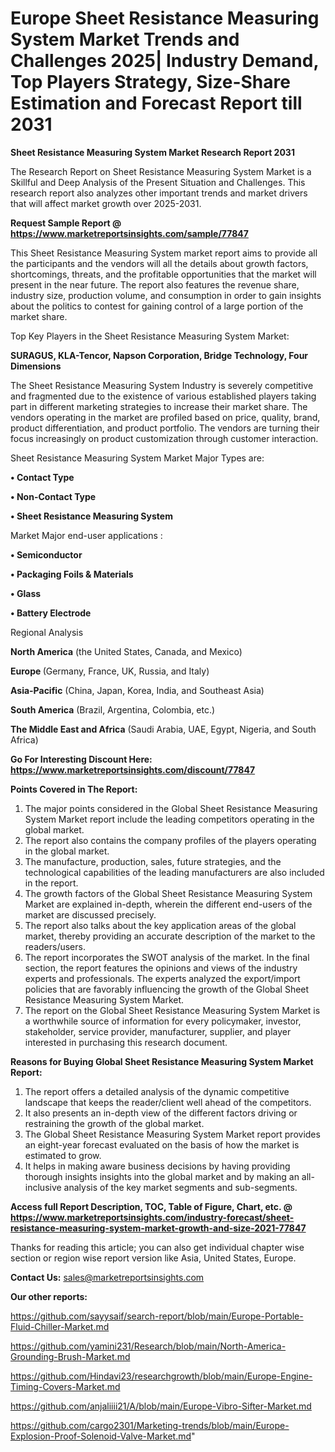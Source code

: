  # Europe Sheet Resistance Measuring System Market Trends and Challenges 2025| Industry Demand, Top Players Strategy, Size-Share Estimation and Forecast Report till 2031

<strong>Sheet Resistance Measuring System Market Research Report 2031</strong>

The Research Report on Sheet Resistance Measuring System Market is a Skillful and Deep Analysis of the Present Situation and Challenges. This research report also analyzes other important trends and market drivers that will affect market growth over 2025-2031.

<strong>Request Sample Report @ <a href=https://www.marketreportsinsights.com/sample/77847>https://www.marketreportsinsights.com/sample/77847</a></strong>

This Sheet Resistance Measuring System market report aims to provide all the participants and the vendors will all the details about growth factors, shortcomings, threats, and the profitable opportunities that the market will present in the near future. The report also features the revenue share, industry size, production volume, and consumption in order to gain insights about the politics to contest for gaining control of a large portion of the market share.

Top Key Players in the Sheet Resistance Measuring System Market:

<strong>SURAGUS, KLA-Tencor, Napson Corporation, Bridge Technology, Four Dimensions</strong>

The Sheet Resistance Measuring System Industry is severely competitive and fragmented due to the existence of various established players taking part in different marketing strategies to increase their market share. The vendors operating in the market are profiled based on price, quality, brand, product differentiation, and product portfolio. The vendors are turning their focus increasingly on product customization through customer interaction.

Sheet Resistance Measuring System Market Major Types are:

<strong>• Contact Type

• Non-Contact Type

• Sheet Resistance Measuring System</strong>

Market Major end-user applications :

<strong>• Semiconductor

• Packaging Foils & Materials

• Glass

• Battery Electrode</strong>

Regional Analysis

</u><strong><b>North America</b></strong> (the United States, Canada, and Mexico)

<strong><b>Europe </b></strong>(Germany, France, UK, Russia, and Italy)

<strong><b>Asia-Pacific</b></strong> (China, Japan, Korea, India, and Southeast Asia)

<strong><b>South America</b></strong> (Brazil, Argentina, Colombia, etc.)

<strong><b>The Middle East and Africa</b></strong> (Saudi Arabia, UAE, Egypt, Nigeria, and South Africa)

<strong>Go For Interesting Discount Here: <a href=https://www.marketreportsinsights.com/discount/77847>https://www.marketreportsinsights.com/discount/77847</a></strong>

<strong>Points Covered in The Report:</strong>
<ol>
  <li>The major points considered in the Global Sheet Resistance Measuring System Market report include the leading competitors operating in the global market.</li>
  <li>The report also contains the company profiles of the players operating in the global market.</li>
  <li>The manufacture, production, sales, future strategies, and the technological capabilities of the leading manufacturers are also included in the report.</li>
  <li>The growth factors of the Global Sheet Resistance Measuring System Market are explained in-depth, wherein the different end-users of the market are discussed precisely.</li>
  <li>The report also talks about the key application areas of the global market, thereby providing an accurate description of the market to the readers/users.</li>
  <li>The report incorporates the SWOT analysis of the market. In the final section, the report features the opinions and views of the industry experts and professionals. The experts analyzed the export/import policies that are favorably influencing the growth of the Global Sheet Resistance Measuring System Market.</li>
  <li>The report on the Global Sheet Resistance Measuring System Market is a worthwhile source of information for every policymaker, investor, stakeholder, service provider, manufacturer, supplier, and player interested in purchasing this research document.</li>
</ol>
<strong>Reasons for Buying Global Sheet Resistance Measuring System Market Report:</strong>

<ol>
  <li>The report offers a detailed analysis of the dynamic competitive landscape that keeps the reader/client well ahead of the competitors.</li>
  <li>It also presents an in-depth view of the different factors driving or restraining the growth of the global market.</li>
  <li>The Global Sheet Resistance Measuring System Market report provides an eight-year forecast evaluated on the basis of how the market is estimated to grow.</li>
  <li>It helps in making aware business decisions by having providing thorough insights insights into the global market and by making an all-inclusive analysis of the key market segments and sub-segments.</li>
</ol>
<strong>Access full Report Description, TOC, Table of Figure, Chart, etc. @ <a href=https://www.marketreportsinsights.com/industry-forecast/sheet-resistance-measuring-system-market-growth-and-size-2021-77847>https://www.marketreportsinsights.com/industry-forecast/sheet-resistance-measuring-system-market-growth-and-size-2021-77847</a></strong>


Thanks for reading this article; you can also get individual chapter wise section or region wise report version like Asia, United States, Europe.

<strong>Contact Us:</strong>
sales@marketreportsinsights.com

<strong>Our other reports:</strong>

<a href=https://github.com/sayysaif/search-report/blob/main/Europe-Portable-Fluid-Chiller-Market.md>https://github.com/sayysaif/search-report/blob/main/Europe-Portable-Fluid-Chiller-Market.md</a>

<a href=https://github.com/yamini231/Research/blob/main/North-America-Grounding-Brush-Market.md>https://github.com/yamini231/Research/blob/main/North-America-Grounding-Brush-Market.md</a>

<a href=https://github.com/Hindavi23/researchgrowth/blob/main/Europe-Engine-Timing-Covers-Market.md>https://github.com/Hindavi23/researchgrowth/blob/main/Europe-Engine-Timing-Covers-Market.md</a>

<a href=https://github.com/anjaliiii21/A/blob/main/Europe-Vibro-Sifter-Market.md>https://github.com/anjaliiii21/A/blob/main/Europe-Vibro-Sifter-Market.md</a>

<a href=https://github.com/cargo2301/Marketing-trends/blob/main/Europe-Explosion-Proof-Solenoid-Valve-Market.md>https://github.com/cargo2301/Marketing-trends/blob/main/Europe-Explosion-Proof-Solenoid-Valve-Market.md</a>"
